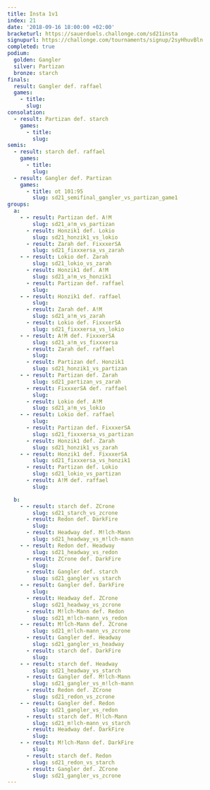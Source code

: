 ```yaml
---
title: Insta 1v1
index: 21
date: '2018-09-16 18:00:00 +02:00'
bracketurl: https://sauerduels.challonge.com/sd21insta
signupurl: https://challonge.com/tournaments/signup/2syHhuvBln
completed: true
podium:
  golden: Gangler
  silver: Partizan
  bronze: starch
finals:
  result: Gangler def. raffael
  games:
    - title: 
      slug: 
consolation:
  - result: Partizan def. starch
    games:
      - title:
        slug: 
semis:
  - result: starch def. raffael
    games:
      - title: 
        slug: 
  - result: Gangler def. Partizan
    games:
      - title: ot 101:95
        slug: sd21_semifinal_gangler_vs_partizan_game1
groups:
  a:
    - - result: Partizan def. A!M
        slug: sd21_a!m_vs_partizan
      - result: Honzik1 def. Lokio
        slug: sd21_honzik1_vs_lokio
      - result: Zarah def. FixxxerSA
        slug: sd21_fixxxersa_vs_zarah
    - - result: Lokio def. Zarah
        slug: sd21_lokio_vs_zarah
      - result: Honzik1 def. A!M
        slug: sd21_a!m_vs_honzik1
      - result: Partizan def. raffael
        slug: 
    - - result: Honzik1 def. raffael
        slug: 
      - result: Zarah def. A!M
        slug: sd21_a!m_vs_zarah
      - result: Lokio def. FixxxerSA
        slug: sd21_fixxxersa_vs_lokio
    - - result: A!M def. FixxxerSA
        slug: sd21_a!m_vs_fixxxersa
      - result: Zarah def. raffael
        slug: 
      - result: Partizan def. Honzik1
        slug: sd21_honzik1_vs_partizan
    - - result: Partizan def. Zarah
        slug: sd21_partizan_vs_zarah
      - result: FixxxerSA def. raffael
        slug: 
      - result: Lokio def. A!M
        slug: sd21_a!m_vs_lokio
    - - result: Lokio def. raffael
        slug: 
      - result: Partizan def. FixxxerSA
        slug: sd21_fixxxersa_vs_partizan
      - result: Honzik1 def. Zarah
        slug: sd21_honzik1_vs_zarah
    - - result: Honzik1 def. FixxxerSA
        slug: sd21_fixxxersa_vs_honzik1
      - result: Partizan def. Lokio
        slug: sd21_lokio_vs_partizan
      - result: A!M def. raffael
        slug: 

  b:
    - - result: starch def. ZCrone
        slug: sd21_starch_vs_zcrone
      - result: Redon def. DarkFire
        slug: 
      - result: Headway def. M!lch-Mann
        slug: sd21_headway_vs_m!lch-mann
    - - result: Redon def. Headway
        slug: sd21_headway_vs_redon
      - result: ZCrone def. DarkFire
        slug: 
      - result: Gangler def. starch
        slug: sd21_gangler_vs_starch
    - - result: Gangler def. DarkFire
        slug: 
      - result: Headway def. ZCrone
        slug: sd21_headway_vs_zcrone
      - result: M!lch-Mann def. Redon
        slug: sd21_m!lch-mann_vs_redon
    - - result: M!lch-Mann def. ZCrone
        slug: sd21_m!lch-mann_vs_zcrone
      - result: Gangler def. Headway
        slug: sd21_gangler_vs_headway
      - result: starch def. DarkFire
        slug: 
    - - result: starch def. Headway
        slug: sd21_headway_vs_starch
      - result: Gangler def. M!lch-Mann
        slug: sd21_gangler_vs_m!lch-mann
      - result: Redon def. ZCrone
        slug: sd21_redon_vs_zcrone
    - - result: Gangler def. Redon
        slug: sd21_gangler_vs_redon
      - result: starch def. M!lch-Mann
        slug: sd21_m!lch-mann_vs_starch
      - result: Headway def. DarkFire
        slug: 
    - - result: M!lch-Mann def. DarkFire
        slug: 
      - result: starch def. Redon
        slug: sd21_redon_vs_starch
      - result: Gangler def. ZCrone
        slug: sd21_gangler_vs_zcrone
---
```

